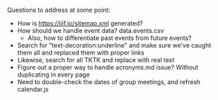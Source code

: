 Questions to address at some point:

- How is https://iiif.io/sitemap.xml generated?
- How should we handle event data? data.events.csv
  - Also, how to differentiate past events from future events?
- Search for "text-decoration:underline" and make sure we've caught them all and replaced them with proper links
- Likewise, search for all TKTK and replace with real text
- Figure out a proper way to handle acronyms.md issue? Without duplicating in every page
- Need to double-check the dates of group meetings, and refresh calendar.js
